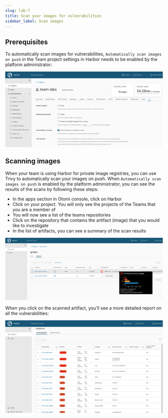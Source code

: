 ```yaml
---
slug: lab-7
title: Scan your images for vulnerabilities
sidebar_label: Scan images
---
```


## Prerequisites

To automatically scan images for vulnerabilities, `Automatically scan images on push` in the Team project settings in Harbor needs to be enabled by the platform administrator:

![image vulnerabilities](../../img/harbor-config.png)

## Scanning images

When your team is using Harbor for private image registries, you can use Trivy to automatically scan your images on push. When `Automatically scan images on push` is enabled by the platform administrator, you can see the results of the scans by following these steps:

- In the apps section in Otomi console, click on Harbor
- Click on your project. You will only see the projects of the Teams that you are a member of
- You will now see a list of the teams repositories
- Click on the repository that contains the artifact (image) that you would like to investigate
- In the list of artifacts, you can see a summary of the scan results

![kubecfg](../../img/trivy-scan-sum.png)

When you click on the scanned artifact, you'll see a more detailed report on all the vulnerabilities:

![kubecfg](../../img/trivy-scan-details.png)